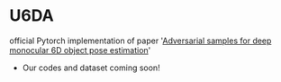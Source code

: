 # U6DA
official Pytorch implementation of paper '[Adversarial samples for deep monocular 6D object pose estimation](https://arxiv.org/abs/2203.00302)'

* Our codes and dataset coming soon!
